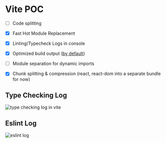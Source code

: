 # Vite POC

- [ ] Code splitting
- [x] Fast Hot Module Replacement
- [x] Linting/Typecheck Logs in console
- [x] Optimized build output ([by default](https://vitejs.dev/guide/features.html#build-optimizations))
- [ ] Module separation for dynamic imports
- [x] Chunk splitting & compression (react, react-dom into a separate bundle for now)


## Type Checking Log

![type checking log in vite](https://i.imgur.com/TmSrKIU.png)

## Eslint Log

![eslint log](https://i.imgur.com/dPrvHPI.png)